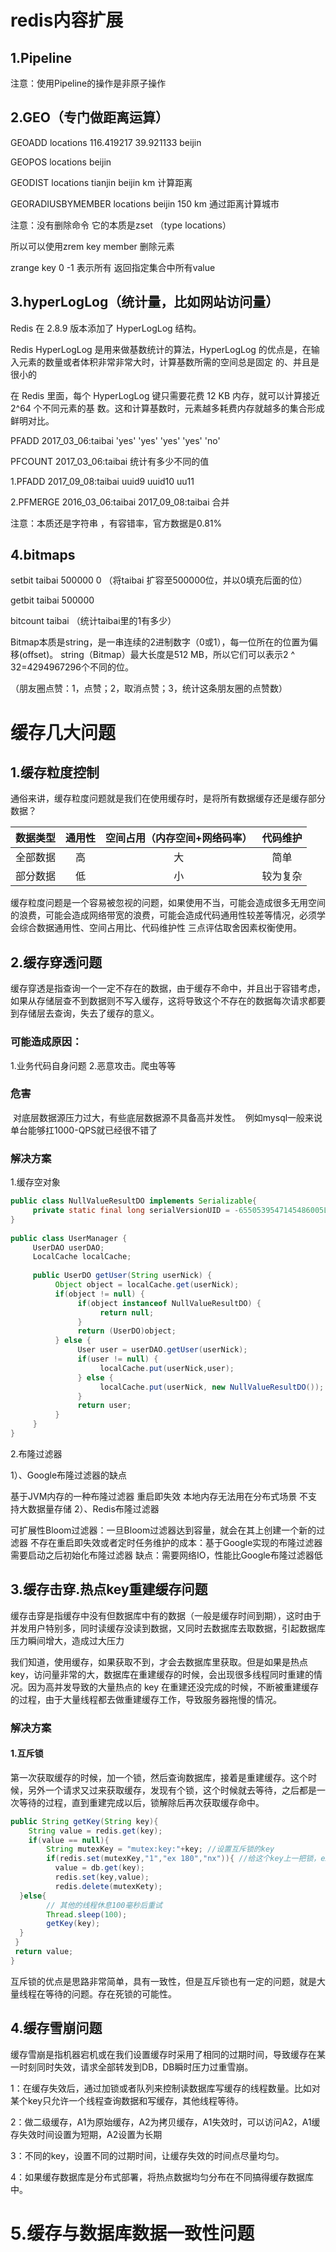 # redis内容扩展

## 1.Pipeline

注意：使用Pipeline的操作是非原子操作

2.GEO（专门做距离运算）
--------------------- 

GEOADD locations 116.419217 39.921133 beijin      

GEOPOS locations beijin

GEODIST locations tianjin beijin km 	计算距离

GEORADIUSBYMEMBER locations beijin 150 km  通过距离计算城市

注意：没有删除命令  它的本质是zset  （type locations） 

所以可以使用zrem key member  删除元素

zrange key  0   -1  表示所有   返回指定集合中所有value

## 3.hyperLogLog（统计量，比如网站访问量）

Redis 在 2.8.9 版本添加了 HyperLogLog 结构。

Redis HyperLogLog 是用来做基数统计的算法，HyperLogLog 的优点是，在输入元素的数量或者体积非常非常大时，计算基数所需的空间总是固定 的、并且是很小的

在 Redis 里面，每个 HyperLogLog 键只需要花费 12 KB 内存，就可以计算接近 2^64 个不同元素的基 数。这和计算基数时，元素越多耗费内存就越多的集合形成鲜明对比。

PFADD 2017_03_06:taibai 'yes' 'yes' 'yes' 'yes' 'no'

PFCOUNT 2017_03_06:taibai    统计有多少不同的值

1.PFADD 2017_09_08:taibai uuid9 uuid10 uu11

2.PFMERGE 2016_03_06:taibai 2017_09_08:taibai   合并

注意：本质还是字符串 ，有容错率，官方数据是0.81% 

## 4.bitmaps

setbit taibai 500000 0     （将taibai 扩容至500000位，并以0填充后面的位）

getbit taibai 500000 

bitcount taibai            （统计taibai里的1有多少）

Bitmap本质是string，是一串连续的2进制数字（0或1），每一位所在的位置为偏移(offset)。
string（Bitmap）最大长度是512 MB，所以它们可以表示2 ^ 32=4294967296个不同的位。

（朋友圈点赞：1，点赞；2，取消点赞；3，统计这条朋友圈的点赞数）

# 缓存几大问题

## 1.缓存粒度控制

通俗来讲，缓存粒度问题就是我们在使用缓存时，是将所有数据缓存还是缓存部分数据？

| 数据类型 | 通用性  | 空间占用（内存空间+网络码率） | 代码维护 |
| :--: | :--: | :-------------: | :--: |
| 全部数据 |  高   |        大        |  简单  |
| 部分数据 |  低   |        小        | 较为复杂 |

缓存粒度问题是一个容易被忽视的问题，如果使用不当，可能会造成很多无用空间的浪费，可能会造成网络带宽的浪费，可能会造成代码通用性较差等情况，必须学会综合数据通用性、空间占用比、代码维护性 三点评估取舍因素权衡使用。

## 2.缓存穿透问题

缓存穿透是指查询一个一定不存在的数据，由于缓存不命中，并且出于容错考虑， 如果从存储层查不到数据则不写入缓存，这将导致这个不存在的数据每次请求都要到存储层去查询，失去了缓存的意义。

### 可能造成原因：

1.业务代码自身问题
2.恶意攻击。爬虫等等

### 危害

 对底层数据源压力过大，有些底层数据源不具备高并发性。  例如mysql一般来说单台能够扛1000-QPS就已经很不错了

### 解决方案

1.缓存空对象

```java
public class NullValueResultDO implements Serializable{
     private static final long serialVersionUID = -6550539547145486005L;
}
 
public class UserManager {
     UserDAO userDAO;
     LocalCache localCache;
 
     public UserDO getUser(String userNick) {
          Object object = localCache.get(userNick);
          if(object != null) {
               if(object instanceof NullValueResultDO) {
                    return null;
               }
               return (UserDO)object;
          } else {
               User user = userDAO.getUser(userNick);
               if(user != null) {
                    localCache.put(userNick,user);
               } else {
                    localCache.put(userNick, new NullValueResultDO());
               }
               return user;
          }
     }          
}
```

2.布隆过滤器

1）、Google布隆过滤器的缺点

基于JVM内存的一种布隆过滤器
重启即失效
本地内存无法用在分布式场景
不支持大数据量存储
2）、Redis布隆过滤器

可扩展性Bloom过滤器：一旦Bloom过滤器达到容量，就会在其上创建一个新的过滤器
不存在重启即失效或者定时任务维护的成本：基于Google实现的布隆过滤器需要启动之后初始化布隆过滤器
缺点：需要网络IO，性能比Google布隆过滤器低

## 3.缓存击穿.热点key重建缓存问题

缓存击穿是指缓存中没有但数据库中有的数据（一般是缓存时间到期），这时由于并发用户特别多，同时读缓存没读到数据，又同时去数据库去取数据，引起数据库压力瞬间增大，造成过大压力

我们知道，使用缓存，如果获取不到，才会去数据库里获取。但是如果是热点 key，访问量非常的大，数据库在重建缓存的时候，会出现很多线程同时重建的情况。因为高并发导致的大量热点的 key 在重建还没完成的时候，不断被重建缓存的过程，由于大量线程都去做重建缓存工作，导致服务器拖慢的情况。

### 解决方案

#### 1.互斥锁

第一次获取缓存的时候，加一个锁，然后查询数据库，接着是重建缓存。这个时候，另外一个请求又过来获取缓存，发现有个锁，这个时候就去等待，之后都是一次等待的过程，直到重建完成以后，锁解除后再次获取缓存命中。

```java
public String getKey(String key){
    String value = redis.get(key);
    if(value == null){
        String mutexKey = "mutex:key:"+key; //设置互斥锁的key
        if(redis.set(mutexKey,"1","ex 180","nx")){ //给这个key上一把锁，ex表示只有一个线程能执行，过期时间为180秒
          value = db.get(key);
          redis.set(key,value);
          redis.delete(mutexKety);
  }else{
        // 其他的线程休息100毫秒后重试
        Thread.sleep(100);
        getKey(key);
  }
 }
 return value;
}
```

互斥锁的优点是思路非常简单，具有一致性，但是互斥锁也有一定的问题，就是大量线程在等待的问题。存在死锁的可能性。

## 4.缓存雪崩问题

缓存雪崩是指机器宕机或在我们设置缓存时采用了相同的过期时间，导致缓存在某一时刻同时失效，请求全部转发到DB，DB瞬时压力过重雪崩。

1：在缓存失效后，通过加锁或者队列来控制读数据库写缓存的线程数量。比如对某个key只允许一个线程查询数据和写缓存，其他线程等待。

2：做二级缓存，A1为原始缓存，A2为拷贝缓存，A1失效时，可以访问A2，A1缓存失效时间设置为短期，A2设置为长期

3：不同的key，设置不同的过期时间，让缓存失效的时间点尽量均匀。

4：如果缓存数据库是分布式部署，将热点数据均匀分布在不同搞得缓存数据库中。

# 5.缓存与数据库数据一致性问题



